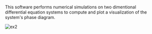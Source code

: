 This software performs numerical simulations on two dimentional differential equation systems to compute and plot a visualization of the system's phase diagram.

![ex2](https://user-images.githubusercontent.com/59908809/136619734-6ea2d218-d344-4af8-9139-30751046e817.jpeg)
